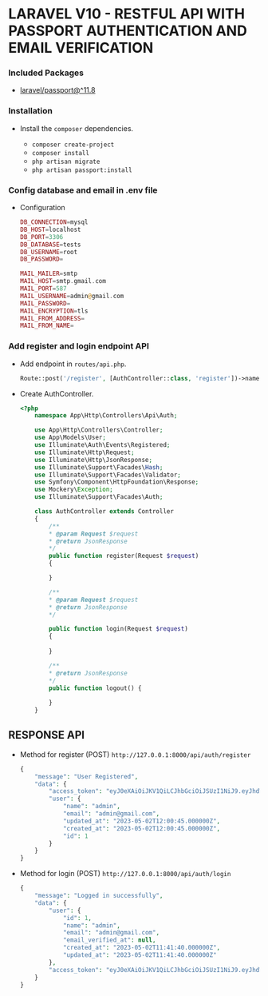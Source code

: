 # LARAVEL V10 - RESTFUL API WITH PASSPORT AUTHENTICATION AND EMAIL VERIFICATION

### Included Packages

- [laravel/passport@^11.8](https://github.com/laravel/passport)

### Installation

- Install the `composer` dependencies.

    - `composer create-project`
    - `composer install`
    - `php artisan migrate`
    - `php artisan passport:install`

### Config database and email in .env file
- Configuration 
    ```php
    DB_CONNECTION=mysql
    DB_HOST=localhost
    DB_PORT=3306
    DB_DATABASE=tests
    DB_USERNAME=root
    DB_PASSWORD=

    MAIL_MAILER=smtp
    MAIL_HOST=smtp.gmail.com
    MAIL_PORT=587
    MAIL_USERNAME=admin@gmail.com
    MAIL_PASSWORD=
    MAIL_ENCRYPTION=tls
    MAIL_FROM_ADDRESS=
    MAIL_FROM_NAME=
    ```

### Add register and login endpoint API

- Add endpoint in `routes/api.php`.

    ```php
    Route::post('/register', [AuthController::class, 'register'])->name('auth.register');
    ```

- Create AuthController.

    ```php
    <?php
        namespace App\Http\Controllers\Api\Auth;

        use App\Http\Controllers\Controller;
        use App\Models\User;
        use Illuminate\Auth\Events\Registered;
        use Illuminate\Http\Request;
        use Illuminate\Http\JsonResponse;
        use Illuminate\Support\Facades\Hash;
        use Illuminate\Support\Facades\Validator;
        use Symfony\Component\HttpFoundation\Response;
        use Mockery\Exception;
        use Illuminate\Support\Facades\Auth;

        class AuthController extends Controller 
        {
            /**
            * @param Request $request
            * @return JsonResponse
            */
            public function register(Request $request)
            {

            }

            /**
            * @param Request $request
            * @return JsonResponse
            */

            public function login(Request $request)
            {
                
            }

            /**
            * @return JsonResponse
            */
            public function logout() {
                
            }
        }
    ```

## RESPONSE API 

- Method for register (POST) `http://127.0.0.1:8000/api/auth/register`
    ```php
    {
        "message": "User Registered",
        "data": {
            "access_token": "eyJ0eXAiOiJKV1QiLCJhbGciOiJSUzI1NiJ9.eyJhdWQiOiIxIiwianRpIjoiNjMxZjU0M2ZiODM0NzdhOGMyNTVkZDRjNDI5ZWRlMDQ5MDJmZjFlNTJhYzM5YTE2ZmM1YWQ0OTliY2RmZTVhZmI0ZTU5YjUzZmU3ODlkZmQiLCJpYXQiOjE2ODMwMjg4NTcuNjM0MTc5LCJuYmYiOjE2ODMwMjg4NTcuNjM0MTg0LCJleHAiOjE3MTQ2NTEyNTcuNjE0NSwic3ViIjoiMyIsInNjb3BlcyI6W119.d6rEQbh2WVuSXCfXrHExJSY-amKD0DFkdk_4IsCOp3BXY30SE2EgsqMsltdWtbdqmEWbuAj5QrYB0cj27kDGEYlumUHIk4_RMV-_QmlkEg7PTQZ2uVTFTdm7CuEteEfA3a0YQGMwJhFkkSt3TKwWAxu2WsaTSW5IQyWOunm4oK8Cd2r2qN5xHaH7R_Un-fZhFKnNpqESfv5rr5WKMBShd2pCMeKnT05sSSl785O7vkryD3CE5SZVyEsdJT0SJPERG9ygSqMX5PafYmbw5cLVpdhx1-t9U8x1pNcC5SU7kGA2fpk--sI84fD5bRO5L06z8QscPcb2hMITLbc8CBoBBf8eJfaKJ1s4u90qd1HpIK21mTFTB3hGzeuzvaNLPO26Vke7eT0XT-3vjNJMtz32hTn6hBUBbbN5B6YZWkLuRLi_LGs7nRXMA3uAvcbpOxG0vzDAiQnVLtYgbO3wJ3qFJevcDnLo0aszSBYg25YA5K_AHepn577ig6uaRK5mjIOF6mKiD9h3BGYvIJDm5SsYT-fTrP9jCGlpZ18wXhbsauIAOAmIcTDJbzazcHQ07R1N_Henzb_7p64wsZJk7V1YjTkS6ULn2eM6mi4Prg0g983Y_nyib-kbHCZuNng_BI6BBTCeZqKqi7XiI1rWCgzvxnCzy_HOaMl3nliXOAWzISA",
            "user": {
                "name": "admin",
                "email": "admin@gmail.com",
                "updated_at": "2023-05-02T12:00:45.000000Z",
                "created_at": "2023-05-02T12:00:45.000000Z",
                "id": 1
            }
        }
    }
    ```
- Method for login (POST) `http://127.0.0.1:8000/api/auth/login`

    ```php
    {
        "message": "Logged in successfully",
        "data": {
            "user": {
                "id": 1,
                "name": "admin",
                "email": "admin@gmail.com",
                "email_verified_at": null,
                "created_at": "2023-05-02T11:41:40.000000Z",
                "updated_at": "2023-05-02T11:41:40.000000Z"
            },
            "access_token": "eyJ0eXAiOiJKV1QiLCJhbGciOiJSUzI1NiJ9.eyJhdWQiOiIxIiwianRpIjoiYmVlYzVhZmE3MWNlZjhhOTJkM2EwMWY4OWFlN2NmYmIxNzc0NTRiODZiZDU1ZjkzMDFlYjlhYjA4ODQxZjg0MGY1NDdjMmE3ZjU0OTJkMmMiLCJpYXQiOjE2ODMwMjc4OTQuOTUzMTQ2LCJuYmYiOjE2ODMwMjc4OTQuOTUzMTU3LCJleHAiOjE3MTQ2NTAyOTQuOTM2MDM2LCJzdWIiOiIxIiwic2NvcGVzIjpbXX0.Twt466JYI0YQ3M0tsq1XHcypdyqgtzEUWuOzQ9XWYw6CqGOvOwjEYFHd7WlZ5J-YWi9WKq7SNcNZ0GJuGejmR2SA9k4ghiEuZtsGE1YZTqX8-QPkwmRD_QraciU3cOIEXq45QbGwOWlJP_Y1Nqk-9XStOpU0XRr4mks9zGjZI2b2Jk7qc3sWn0_nab0a4Doz-Rf2yepPAi51roge4h5JmBf2i3LqAPIrjFc8smVMwnMnyGvpxgDJFYCMbonK5YVlvS7UD_9huCFVNPZojctEptL2kjXuXNfJ_ppWyjrEtAH0SuhIpgb2IO8yF0zU3VkVFYax08NNws763A2EMLK7eu0nZKC93tWgSP6VLPG7aphcjLP4y9UTxacW7XurfG0DIBu4UE9nOA9cVrZWU0ohbUPo8Gmy4fhms5z52C3Hx9_TgeQJ00Ojg7jHm3_mXbaLzR3PQTDpS4yk8MfUL5rWAUYk1NZ3_QOO6sgvEEZ7x9_aQwk3xILy0y98h8Grs5skd-rWyBMaXcWqa0WtNPtgSz25sd8uX_0-rLMbsFmhBWL2a9qEtLqA-sTL3YE1D18LYKzqaxIkF7YSGj3JUuGSF8VpqyUaVuigvo2WtkqhPaoVahilaH3mPxhmmRRsspu8mW2gitlC5nzEK_T5juBLcfmvGKDxPFHwSnKEBnoOf94"
        }
    }
    ```
